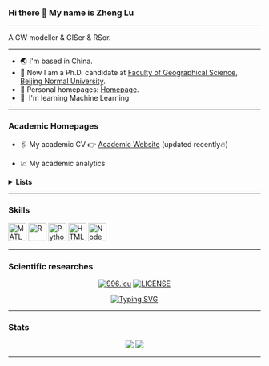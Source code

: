 ### Hi there 👋 My name is Zheng Lu

------------------

A GW modeller & GISer & RSor.

------------------

* 🌏 I'm based in China.
* 🏢 Now I am a Ph.D. candidate at [Faculty of Geographical Science](https://geo.bnu.edu.cn/), [Beijing Normal University](https://www.bnu.edu.cn/).
* 📶 Personal homepages: [Homepage](https://home.zhenglu.top/).
* 🧠  I'm learning Machine Learning

------------------

### Academic Homepages
- 🖇️ My academic CV 👉 [Academic Website](https://research.zhenglu.top/) (updated recently🔥)

- 📈 My academic analytics 

<details>
<summary><strong>Lists</strong></summary>

|  ID  | Website                                                                         |
|-----:|---------------------------------------------------------------------------------|
|     1| [Google Scholar](https://scholar.google.com/citations?user=Y59A2dsAAAAJ&hl=en)  |
|     2| [Research Gate](https://www.researchgate.net/profile/Zheng-Lu-17/)              |
|     3| [ORCid](https://orcid.org/0000-0002-0287-5826)                                  |

</details>

------------------

### Skills

<p align="left">
      <a href="https://www.mathworks.com/" target="_blank" rel="noreferrer"><img src="https://cdn.jsdelivr.net/gh/devicons/devicon/icons/matlab/matlab-original.svg" width="36" height="36" alt="MATLAB" /></a>
      <a href="https://www.r-project.org/" target="_blank" rel="noreferrer"><img src="https://cdn.jsdelivr.net/gh/devicons/devicon/icons/r/r-original.svg" width="36" height="36" alt="R" /></a>
      <a href="https://www.python.org/" target="_blank" rel="noreferrer"><img src="https://cdn.jsdelivr.net/gh/devicons/devicon/icons/python/python-original.svg" width="36" height="36" alt="Python" /></a>
      <a href="http://www.html5.com/" target="_blank" rel="noreferrer"><img src="https://cdn.jsdelivr.net/gh/devicons/devicon/icons/html5/html5-original.svg" width="36" height="36" alt="HTML5" /></a>
      <a href="https://nodejs.org/en/" target="_blank" rel="noreferrer"><img src="https://cdn.jsdelivr.net/gh/devicons/devicon/icons/nodejs/nodejs-original.svg" width="36" height="36" alt="NodeJS" /></a>
</p>

------------------

### Scientific researches

<div align="center">
      <a href="https://996.icu"><img src="https://img.shields.io/badge/link-996.icu-red.svg" alt="996.icu" /></a>
      <a href="https://github.com/996icu/996.ICU/blob/master/LICENSE"><img src="https://img.shields.io/badge/license-Anti%20996-blue.svg" alt="LICENSE" /></a>
</div>

<p align="center">
      <a href="https://git.io/typing-svg">
            <img src="https://readme-typing-svg.herokuapp.com?font=Consolas&weight=300&size=23&duration=5000&pause=1000&color=000000&center=true&vCenter=true&random=false&width=435&height=30&lines=Cheerful+and+Hopeful" 
                  alt="Typing SVG" /></a>
</p>

------------------

### Stats
<p align = "center">
      <!-- theme: dark, radical, merko, gruvbox, tokyonight, onedark, cobalt, synthwave, highcontrast, dracula -->
      <!--  [![ZhengLu's GitHub stats](https://github-readme-stats.vercel.app/api?username=AdamZhengLu&hide=contribs,issues,prs&show_icons=true&show_owner=true)](https://github.com/AdamZhengLu/github-readme-stats) -->
      <!--  [![Top Langs](https://github-readme-stats.vercel.app/api/top-langs/?username=AdamZhengLu&layout=compact)](https://github.com/AdamZhengLu/github-readme-stats) -->
      <img src = "https://github-readme-stats.vercel.app/api?username=AdamZhengLu&show_icons=true&hide=contribs,issues,prs&show_icons=true&line_height=40">
      <img src = "https://github-readme-stats.vercel.app/api/top-langs/?username=AdamZhengLu&layout=compact">
</p>

----

<!-- default -->
<!--
**AdamZhengLu/AdamZhengLu** is a ✨ _special_ ✨ repository because its `README.md` (this file) appears on your GitHub profile.

Here are some ideas to get you started:

- 🔭 I’m currently working on ...
- 🌱 I’m currently learning ...
- 👯 I’m looking to collaborate on ...
- 🤔 I’m looking for help with ...
- 💬 Ask me about ...
- 📫 How to reach me: ...
- 😄 Pronouns: ...
- ⚡ Fun fact: ...
-->
